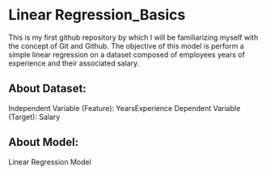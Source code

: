 # Linear Regression_Basics
This is my first github repository by which I will be familiarizing myself with the concept of Git and Github. The objective of this model is perform a simple linear regression on a dataset composed of employees years of experience and their associated salary.

## About Dataset:
Independent Variable (Feature): YearsExperience
Dependent Variable (Target): Salary

## About Model:
Linear Regression Model
